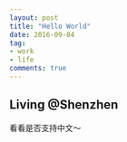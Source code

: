 ```yaml
---
layout: post
title: "Hello World"
date: 2016-09-04
tag:
- work
- life
comments: true
---
```


## Living @Shenzhen

看看是否支持中文～